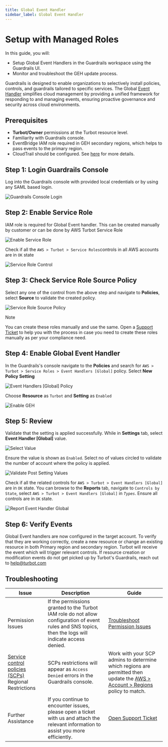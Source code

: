 ```yaml
---
title: Global Event Handler
sidebar_label: Global Event Handler
---
```


# Setup with Managed Roles

In this guide, you will:

- Setup Global Event Handlers in the Guardrails workspace using the Guardrails UI.
- Monitor and troubleshoot the GEH update process.

Guardrails is designed to enable organizations to selectively install policies, controls, and guardrails tailored to specific services. The Global [Event Handler](/guardrails/docs/reference/glossary#event-handler) simplifies cloud management by providing a unified framework for responding to and managing events, ensuring proactive governance and security across cloud environments.

## Prerequisites

- **Turbot/Owner** permissions at the Turbot resource level.
- Familiarity with Guardrails console.
- EventBridge IAM role required in GEH secondary regions, which helps to pass events to the primary region.
- CloudTrail should be configured. See [here](/guardrails/docs/guides/aws/event-handlers#configuring-cloudtrail) for more details.

## Step 1: Login Guardrails Console

Log into the Guardrails console with provided local credentials or by using any SAML based login.

![Guardrails Console Login](/images/docs/guardrails/guides/configuring-guardrails/global-event-handler/geh-with-turbot-managed-roles/guardrails-console-login.png)


## Step 2: Enable Service Role

IAM role is required for Global Event handler. This can be created manually by customer or can be done by AWS Turbot Service Role

![Enable Service Role](/images/docs/guardrails/guides/configuring-guardrails/global-event-handler/geh-with-turbot-managed-roles/geh-aws-turbot-service-roles.png)

Check if all the `AWS > Turbot > Service Roles`controls in all AWS accounts are in `OK` state

![Service Role Control](/images/docs/guardrails/guides/configuring-guardrails/global-event-handler/geh-with-turbot-managed-roles/geh-check-control-status.png)

## Step 3: Check Service Role Source Policy

Select  any one of the control from the above step and navigate to **Policies**, select **Source** to validate the created policy.

![Service Role Source Policy](/images/docs/guardrails/guides/configuring-guardrails/global-event-handler/geh-with-turbot-managed-roles/geh-service-role-source-policy.png)

> [!NOTE]
> You can create these roles manually and use the same. Open a [Support Ticket](https://support.turbot.com) to help you with the process in case you need to create these roles manually as per your compliance need.

## Step 4: Enable Global Event Handler

In the Guardrails's console navigate to the **Policies** and search for `AWS > Turbot > Service Roles > Event Handlers [Global]` policy. Select **New Policy Setting**

![Event Handlers [Global] Policy](/images/docs/guardrails/guides/configuring-guardrails/global-event-handler/geh-with-turbot-managed-roles/geh-policy.png)

Choose **Resource** as `Turbot` and **Setting** as `Enabled`

![Enable GEH](/images/docs/guardrails/guides/configuring-guardrails/global-event-handler/geh-with-turbot-managed-roles/gen-aws-turbot-event-handler-global-enabled.png)


## Step 5: Review

Validate that the setting is applied successfully. While in **Settings** tab, select **Event Handler [Global]** value.

![Select Value](/images/docs/guardrails/guides/configuring-guardrails/global-event-handler/geh-with-turbot-managed-roles/select-value.png)

Ensure the value is shown as `Enabled`. Select no of values circled to validate the number of account where the policy is applied.

![Validate Post Setting Values](/images/docs/guardrails/guides/configuring-guardrails/global-event-handler/geh-with-turbot-managed-roles/validate-post-setting-values.png)

Check if all the related controls for `AWS > Turbot > Event Handlers [Global]` are in `OK` state. You can browse to the **Reports** tab, navigate to `Controls by State`, select `AWS > Turbot > Event Handlers [Global]` in *`Types`*. Ensure all controls are in `OK` state.

![Report Event Handler Global](/images/docs/guardrails/guides/configuring-guardrails/global-event-handler/geh-with-turbot-managed-roles/event-handler-global-controls.png)

## Step 6: Verify Events

Global Event handlers are now configured in the target account. To verify that they are working correctly, create a new resource or change an existing resource in both Primary region and secondary region. Turbot will receive the event which will trigger relevant controls. If resource creation or modification events do not get picked up by Turbot's Guardrails, reach out to [help@turbot.com](mailto:help@turbot.com)


## Troubleshooting

| Issue                                      | Description                                                                                                                                                                                                 | Guide                                |
|----------------------------------------------|-------------------------------------------------------------------------------------------------------------------------------------------------------------------------------------------------------------------|-----------------------------------------------------|
| Permission Issues                        | If the permissions granted to the Turbot IAM role do not allow configuration of event rules and SNS topics, then the logs will indicate access denied.   | [Troubleshoot Permission Issues](/guardrails/docs/enterprise/FAQ/admin-permissions#aws-permissions-for-turbot-guardrails-administrators)             |
| [Service control policies (SCPs)](https://docs.aws.amazon.com/organizations/latest/userguide/orgs_manage_policies_scps.html) Regional Restrictions                        | SCPs restrictions will appear as `Access Denied` errors in the Guardrails console.    |  Work with your SCP admins to determine which regions are permitted then update the [AWS > Account > Regions](/guardrails/docs/mods/awsaws/policy#aws--account--approved-regions-default) policy to match.|
| Further Assistance                       | If you continue to encounter issues, please open a ticket with us and attach the relevant information to assist you more efficiently.                                                 | [Open Support Ticket](https://support.turbot.com)   |

